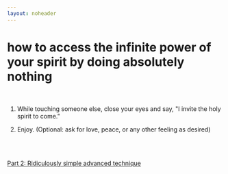 ```yaml
---
layout: noheader
---
```


# how to access the infinite power of your spirit by doing absolutely nothing

<br>

1. While touching someone else, close your eyes and say, "I invite the holy spirit to come."

2. Enjoy. (Optional: ask for love, peace, or any other feeling as desired)

<br>

<br>

[Part 2: Ridiculously simple advanced technique](../spiritpart2.html)  
